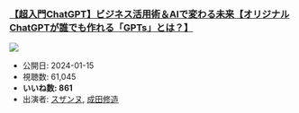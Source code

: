 ### [【超入門ChatGPT】ビジネス活用術＆AIで変わる未来【オリジナルChatGPTが誰でも作れる「GPTs」とは？】](https://www.youtube.com/watch?v=Yz_ONELr2Ps)
[![](https://img.youtube.com/vi/Yz_ONELr2Ps/hqdefault.jpg)](https://www.youtube.com/watch?v=Yz_ONELr2Ps)
-   公開日: 2024-01-15
-   視聴数: 61,045
-   **いいね数: 861**
-   出演者: [スザンヌ](/rehacq_fan/people/スザンヌ "wikilink"), [成田修造](/rehacq_fan/people/成田修造 "wikilink")
